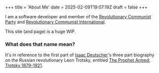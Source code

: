 +++
title = 'About Me'
date = 2025-02-09T19:07:19Z
draft = false
+++

I am a software developer and member of the [Revolutionary Communist Party](https://communist.red) and [Revolutionary Communist International](https://marxist.com).

This site (and page) is a huge WIP.

### What does that name mean?

It's in reference to the first part of [Isaac Deutscher](https://en.wikipedia.org/wiki/Isaac_Deutscher)'s three part biography on the Russian revolutionary Leon Trotsky, entitled [The Prophet Armed: Trotsky 1879-1921](https://books.google.co.uk/books/about/The_Prophet_Armed.html?id=v_1G3ddOoYsC&source=kp_book_description&redir_esc=y).